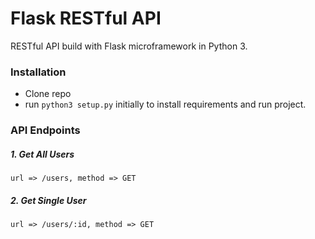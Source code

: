# Flask RESTful API

RESTful API build with Flask microframework in Python 3.

### Installation

* Clone repo
* run ```python3 setup.py``` initially to install requirements and run project.

### API Endpoints

##### 1. Get All Users

```
url => /users, method => GET
```

##### 2. Get Single User

```
url => /users/:id, method => GET
```